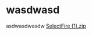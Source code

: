# wasdwasd
asdwasdwasdw
[SelectFire (1).zip](https://github.com/bruhub912/wasdwasd/files/8646246/SelectFire.1.zip)

